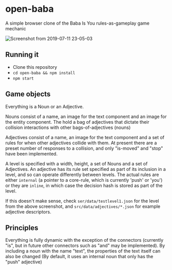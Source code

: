 # open-baba
A simple browser clone of the Baba Is You rules-as-gameplay game mechanic

![Screenshot from 2019-07-11 23-05-03](https://user-images.githubusercontent.com/2522620/61088550-851a7580-a430-11e9-80ab-cf4b1bdb9a56.png)

## Running it

- Clone this repository
- `cd open-baba && npm install`
- `npm start`

## Game objects

Everything is a Noun or an Adjective.

Nouns consist of a name, an image for the text component and an image for the entity component. The hold a bag of adjectives that dictate their collision interactions with other bags-of-adjectives (nouns)

Adjectives consist of a name, an image for the text component and a set of rules for when other adjectives collide with them. At present there are a preset number of responses to a collision, and only "is-moved" and "stop" have been implemented.

A level is specified with a width, height, a set of Nouns and a set of Adjectives. An adjective has its rule set specified as part of its inclusion in a level, and so can operate differently between levels. The actual rules are either `internal` (a pointer to a core-rule, which is currently 'push' or 'you') or they are `inline`, in which case the decision hash is stored as part of the level.

If this doesn't make sense, check `ser/data/testlevel1.json` for the level from the above screenshot, and `src/data/adjectives/*.json` for example adjective descriptors.

## Principles

Everything is fully dynamic with the exception of the connectors (currently "is", but in future other connectors such as "and" may be implemented). By including a noun with the name "text", the properties of the text itself can also be changed (By default, it uses an internal noun that only has the "push" adjective)
